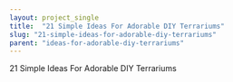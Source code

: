 ```yaml
---
layout: project_single
title:  "21 Simple Ideas For Adorable DIY Terrariums"
slug: "21-simple-ideas-for-adorable-diy-terrariums"
parent: "ideas-for-adorable-diy-terrariums"
---
```

21 Simple Ideas For Adorable DIY Terrariums